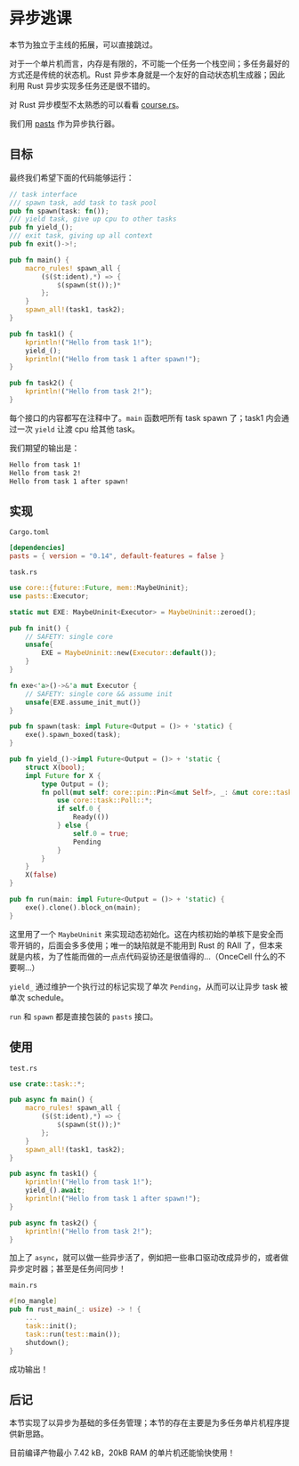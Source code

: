 # 异步逃课

本节为独立于主线的拓展，可以直接跳过。

对于一个单片机而言，内存是有限的，不可能一个任务一个栈空间；多任务最好的方式还是传统的状态机。Rust 异步本身就是一个友好的自动状态机生成器；因此利用 Rust 异步实现多任务还是很不错的。

对 Rust 异步模型不太熟悉的可以看看 [course.rs](https://course.rs/advance/async/intro.html)。

我们用 [pasts](https://docs.rs/pasts/latest/pasts/index.html) 作为异步执行器。

## 目标

最终我们希望下面的代码能够运行：

```rust
// task interface
/// spawn task, add task to task pool
pub fn spawn(task: fn());
/// yield task, give up cpu to other tasks
pub fn yield_();
/// exit task, giving up all context
pub fn exit()->!;

pub fn main() {
    macro_rules! spawn_all {
        ($($t:ident),*) => {
            $(spawn($t());)*
        };
    }
    spawn_all!(task1, task2);
}

pub fn task1() {
    kprintln!("Hello from task 1!");
    yield_();
    kprintln!("Hello from task 1 after spawn!");
}

pub fn task2() {
    kprintln!("Hello from task 2!");
}
```

每个接口的内容都写在注释中了。`main` 函数吧所有 task spawn 了；task1 内会通过一次 `yield` 让渡 cpu 给其他 task。

我们期望的输出是：

```txt
Hello from task 1!
Hello from task 2!
Hello from task 1 after spawn!
```

## 实现

`Cargo.toml`
```toml
[dependencies]
pasts = { version = "0.14", default-features = false }
```
`task.rs`
```rust
use core::{future::Future, mem::MaybeUninit};
use pasts::Executor;

static mut EXE: MaybeUninit<Executor> = MaybeUninit::zeroed();

pub fn init() {
    // SAFETY: single core
    unsafe{
        EXE = MaybeUninit::new(Executor::default());
    }
}

fn exe<'a>()->&'a mut Executor {
    // SAFETY: single core && assume init
    unsafe{EXE.assume_init_mut()}
}

pub fn spawn(task: impl Future<Output = ()> + 'static) {
    exe().spawn_boxed(task);
}

pub fn yield_()->impl Future<Output = ()> + 'static {
    struct X(bool);
    impl Future for X {
        type Output = ();
        fn poll(mut self: core::pin::Pin<&mut Self>, _: &mut core::task::Context<'_>) -> core::task::Poll<Self::Output> {
            use core::task::Poll::*;
            if self.0 {
                Ready(())
            } else {
                self.0 = true;
                Pending
            }
        }
    }
    X(false)
}

pub fn run(main: impl Future<Output = ()> + 'static) {
    exe().clone().block_on(main);
}
```

这里用了一个 `MaybeUninit` 来实现动态初始化。这在内核初始的单核下是安全而零开销的，后面会多多使用；唯一的缺陷就是不能用到 Rust 的 RAII 了，但本来就是内核，为了性能而做的一点点代码妥协还是很值得的...（OnceCell 什么的不要啊...）

`yield_` 通过维护一个执行过的标记实现了单次 `Pending`，从而可以让异步 task 被单次 schedule。

`run` 和 `spawn` 都是直接包装的 `pasts` 接口。

## 使用

`test.rs`
```rust
use crate::task::*;

pub async fn main() {
    macro_rules! spawn_all {
        ($($t:ident),*) => {
            $(spawn($t());)*
        };
    }
    spawn_all!(task1, task2);
}

pub async fn task1() {
    kprintln!("Hello from task 1!");
    yield_().await;
    kprintln!("Hello from task 1 after spawn!");
}

pub async fn task2() {
    kprintln!("Hello from task 2!");
}
```

加上了 `async`，就可以做一些异步活了，例如把一些串口驱动改成异步的，或者做异步定时器；甚至是任务间同步！

`main.rs`

```rust
#[no_mangle]
pub fn rust_main(_: usize) -> ! {
    ...
    task::init();
    task::run(test::main());
    shutdown();
}
```

成功输出！

## 后记

本节实现了以异步为基础的多任务管理；本节的存在主要是为多任务单片机程序提供新思路。

目前编译产物最小 7.42 kB，20kB RAM 的单片机还能愉快使用！